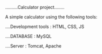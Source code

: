 ..........Calculator project........                                                                    

A simple calculator using the following tools:                                                          

....Development tools : HTML, CSS, JS

....DATABASE : MySQL

....Server : Tomcat, Apache
